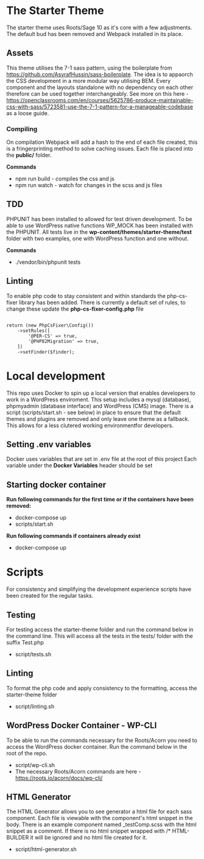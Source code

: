 # The Starter Theme

The starter theme uses Roots/Sage 10 as it's core with a few adjustments. The default bud has been removed and Webpack installed in its place.

## Assets
This theme utilises the 7-1 sass pattern, using the boilerplate from https://github.com/AsyrafHussin/sass-boilerplate. The idea is to appaorch the CSS development in a more modular way utilising BEM. Every component and the layouts standalone with no dependency on each other therefore can be used together interchangeably. See more on this here - https://openclassrooms.com/en/courses/5625786-produce-maintainable-css-with-sass/5723581-use-the-7-1-pattern-for-a-manageable-codebase as a loose guide.

### Compiling
On compilation Webpack will add a hash to the end of each file created, this is a fringerprinting method to solve caching issues. Each file is placed into the **public/** folder.

**Commands**
- npm run build - compiles the css and js
- npm run watch - watch for changes in the scss and js files

## TDD
PHPUNIT has been installed to allowed for test driven development. To be able to use WordPress native functions WP_MOCK has been installed with the PHPUNIT.
All tests live in the **wp-content/themes/starter-theme/test** folder with two examples, one with WordPress function and one without.

**Commands**
- ./vendor/bin/phpunit tests

## Linting
To enable php code to stay consistent and within standards the php-cs-fixer library has been added. There is currently a default set of rules, to change these update the **php-cs-fixer-config.php** file

<code>
return (new PhpCsFixer\Config())
    ->setRules([
        '@PER-CS' => true,
        '@PHP82Migration' => true,
    ])
    ->setFinder($finder);
</code>

# Local development

This repo uses Docker to spin up a local version that enables developers to work in a WordPress enviroment. This setup includes a mysql (database), phpmyadmin (database interface) and WordPress (CMS) image. There is a script (scripts/start.sh - see below) in place to ensure that the default themes and plugins are removed and only leave one theme as a fallback. This allows for a less clutered working environmentfor developers.

## Setting .env variables

Docker uses variables that are set in .env file at the root of this project
Each variable under the **Docker Variables** header should be set

## Starting docker container

**Run following commands for the first time or if the containers have been removed:**
- docker-compose up
- scripts/start.sh

**Run following commands if containers already exist**
- docker-compose up

# Scripts
For consistency and simplifying the development experience scripts have been created for the regular tasks.

## Testing
For testing access the starter-theme folder and run the command below in the command line. This will access all the tests in the tests/ folder with the suffix Test.php
- script/tests.sh

## Linting
To format the php code and apply consistency to the formatting, access the starter-theme folder
- script/linting.sh

## WordPress Docker Container - WP-CLI
To be able to run the commands necessary for the Roots/Acorn you need to access the WordPress docker container. Run the command below in the root of the repo.
- script/wp-cli.sh
- The necessary Roots/Acorn commands are here - https://roots.io/acorn/docs/wp-cli/

## HTML Generator
The HTML Generator allows you to see generator a html file for each sass component. Each file is viewable with the component's html snippet in the body. There is an example component named _testComp.scss with the html snippet as a comment. If there is no html snippet wrapped with /* HTML-BUILDER it will be ignored and no html file created for it.
- script/html-generator.sh